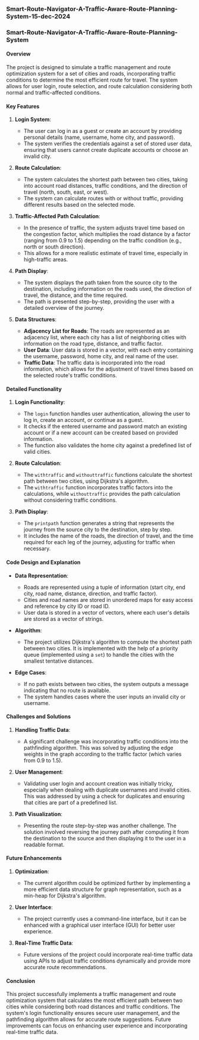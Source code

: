 ### Smart-Route-Navigator-A-Traffic-Aware-Route-Planning-System-15-dec-2024

### Smart-Route-Navigator-A-Traffic-Aware-Route-Planning-System

#### **Overview**
The project is designed to simulate a traffic management and route optimization system for a set of cities and roads, incorporating traffic conditions to determine the most efficient route for travel. The system allows for user login, route selection, and route calculation considering both normal and traffic-affected conditions.

#### **Key Features**
1. **Login System**: 
   - The user can log in as a guest or create an account by providing personal details (name, username, home city, and password).
   - The system verifies the credentials against a set of stored user data, ensuring that users cannot create duplicate accounts or choose an invalid city.
  
2. **Route Calculation**:
   - The system calculates the shortest path between two cities, taking into account road distances, traffic conditions, and the direction of travel (north, south, east, or west).
   - The system can calculate routes with or without traffic, providing different results based on the selected mode.

3. **Traffic-Affected Path Calculation**:
   - In the presence of traffic, the system adjusts travel time based on the congestion factor, which multiplies the road distance by a factor (ranging from 0.9 to 1.5) depending on the traffic condition (e.g., north or south direction).
   - This allows for a more realistic estimate of travel time, especially in high-traffic areas.

4. **Path Display**:
   - The system displays the path taken from the source city to the destination, including information on the roads used, the direction of travel, the distance, and the time required.
   - The path is presented step-by-step, providing the user with a detailed overview of the journey.

5. **Data Structures**:
   - **Adjacency List for Roads**: The roads are represented as an adjacency list, where each city has a list of neighboring cities with information on the road type, distance, and traffic factor.
   - **User Data**: User data is stored in a vector, with each entry containing the username, password, home city, and real name of the user.
   - **Traffic Data**: The traffic data is incorporated into the road information, which allows for the adjustment of travel times based on the selected route's traffic conditions.

#### **Detailed Functionality**

1. **Login Functionality**:
   - The `login` function handles user authentication, allowing the user to log in, create an account, or continue as a guest.
   - It checks if the entered username and password match an existing account or if a new account can be created based on provided information. 
   - The function also validates the home city against a predefined list of valid cities.

2. **Route Calculation**:
   - The `withtraffic` and `withouttraffic` functions calculate the shortest path between two cities, using Dijkstra's algorithm.
   - The `withtraffic` function incorporates traffic factors into the calculations, while `withouttraffic` provides the path calculation without considering traffic conditions.

3. **Path Display**:
   - The `printpath` function generates a string that represents the journey from the source city to the destination, step by step.
   - It includes the name of the roads, the direction of travel, and the time required for each leg of the journey, adjusting for traffic when necessary.

#### **Code Design and Explanation**

- **Data Representation**:
  - Roads are represented using a tuple of information (start city, end city, road name, distance, direction, and traffic factor).
  - Cities and road names are stored in unordered maps for easy access and reference by city ID or road ID.
  - User data is stored in a vector of vectors, where each user's details are stored as a vector of strings.

- **Algorithm**:
  - The project utilizes Dijkstra's algorithm to compute the shortest path between two cities. It is implemented with the help of a priority queue (implemented using a `set`) to handle the cities with the smallest tentative distances.

- **Edge Cases**:
  - If no path exists between two cities, the system outputs a message indicating that no route is available.
  - The system handles cases where the user inputs an invalid city or username.

#### **Challenges and Solutions**

1. **Handling Traffic Data**:
   - A significant challenge was incorporating traffic conditions into the pathfinding algorithm. This was solved by adjusting the edge weights in the graph according to the traffic factor (which varies from 0.9 to 1.5).
   
2. **User Management**:
   - Validating user login and account creation was initially tricky, especially when dealing with duplicate usernames and invalid cities. This was addressed by using a check for duplicates and ensuring that cities are part of a predefined list.

3. **Path Visualization**:
   - Presenting the route step-by-step was another challenge. The solution involved reversing the journey path after computing it from the destination to the source and then displaying it to the user in a readable format.

#### **Future Enhancements**

1. **Optimization**:
   - The current algorithm could be optimized further by implementing a more efficient data structure for graph representation, such as a min-heap for Dijkstra's algorithm.

2. **User Interface**:
   - The project currently uses a command-line interface, but it can be enhanced with a graphical user interface (GUI) for better user experience.

3. **Real-Time Traffic Data**:
   - Future versions of the project could incorporate real-time traffic data using APIs to adjust traffic conditions dynamically and provide more accurate route recommendations.

#### **Conclusion**

This project successfully implements a traffic management and route optimization system that calculates the most efficient path between two cities while considering both road distances and traffic conditions. The system's login functionality ensures secure user management, and the pathfinding algorithm allows for accurate route suggestions. Future improvements can focus on enhancing user experience and incorporating real-time traffic data.

